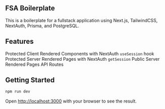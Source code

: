 ## FSA Boilerplate

This is a boilerplate for a fullstack application using Next.js, TailwindCSS, NextAuth, Prisma, and PostgreSQL.

## Features

Protected Client Rendered Components with NextAuth `useSession` hook
Protected Server Rendered Pages with NextAuth `getSession`
Public Server Rendered Pages
API Routes

## Getting Started

```bash
npm run dev
```

Open [http://localhost:3000](http://localhost:3000) with your browser to see the result.
